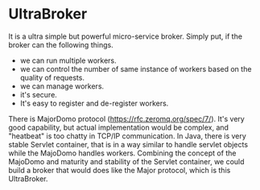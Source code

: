 # UltraBroker
It is a ultra simple but powerful micro-service broker.
Simply put, if the broker can the following things.
- we can run multiple workers.
- we can control the number of same instance of workers based on the quality of requests.
- we can manage workers.
- it's secure.
- It's easy to register and de-register workers.

There is MajorDomo protocol (https://rfc.zeromq.org/spec/7/). It's very good capability, but actual implementation would be complex, and "heatbeat" is too chatty in TCP/IP communication. In Java, there is very stable Servlet container, that is in a way similar to handle servlet objects while the MajoDomo handles workers. Combining the concept of the MajoDomo and maturity and stability of the Servlet container, we could build a broker that would does like the Major protocol, which is this UltraBroker.
